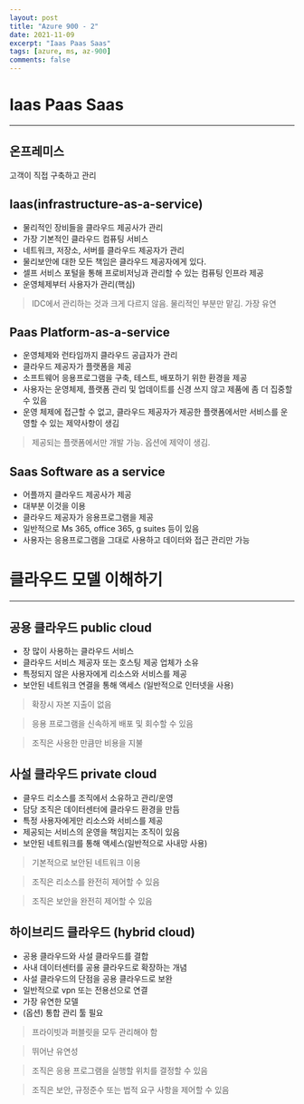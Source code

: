 ```yaml
---
layout: post
title: "Azure 900 - 2"
date: 2021-11-09
excerpt: "Iaas Paas Saas"
tags: [azure, ms, az-900]
comments: false
---
```


# Iaas Paas Saas

---

## 온프레미스

고객이 직접 구축하고 관리

## Iaas(infrastructure-as-a-service)

- 물리적인 장비들을 클라우드 제공사가 관리
- 가장 기본적인 클라우드 컴퓨팅 서비스
- 네트워크, 저장소, 서버를 클라우드 제공자가 관리
- 물리보안에 대한 모든 책임은 클라우드 제공자에게 있다.
- 셀프 서비스 포털을 통해 프로비저닝과 관리할 수 있는 컴퓨팅 인프라 제공
- 운영체제부터 사용자가 관리(핵심)

> IDC에서 관리하는 것과 크게 다르지 않음. 물리적인 부분만 맡김. 가장 유연

## Paas Platform-as-a-service

- 운영체제와 런타임까지 클라우드 공급자가 관리
- 클라우드 제공자가 플랫폼을 제공
- 소프트웨어 응용프로그램을 구축, 테스트, 배포하기 위한 환경을 제공
- 사용자는 운영체제, 플랫폼 관리 및 업데이트를 신경 쓰지 않고 제품에 좀 더 집중할 수 있음
- 운영 체제에 접근할 수 없고, 클라우드 제공자가 제공한 플랫폼에서만 서비스를 운영할 수 있는 제약사항이 생김

> 제공되는 플랫폼에서만 개발 가능. 옵션에 제약이 생김.

## Saas Software as a service

- 어플까지 클라우드 제공사가 제공
- 대부분 이것을 이용
- 클라우드 제공자가 응용프로그램을 제공
- 일반적으로 Ms 365, office 365, g suites 등이 있음
- 사용자는 응용프로그램을 그대로 사용하고 데이터와 접근 관리만 가능

# 클라우드 모델 이해하기

---

## 공용 클라우드 public cloud

- 장 많이 사용하는 클라우드 서비스
- 클라우드 서비스 제공자 또는 호스팅 제공 업체가 소유
- 특정되지 않은 사용자에게 리소스와 서비스를 제공
- 보안된 네트워크 연결을 통해 액세스 (일반적으로 인터넷을 사용)

> 확장시 자본 지출이 없음

> 응용 프로그램을 신속하게 배포 및 회수할 수 있음

> 조직은 사용한 만큼만 비용을 지불

## 사설 클라우드 private cloud

- 클우드 리소스를 조직에서 소유하고 관리/운영
- 담당 조직은 데이터센터에 클라우드 환경을 만듬
- 특정 사용자에게만 리소스와 서비스를 제공
- 제공되는 서비스의 운영을 책임지는 조직이 있음
- 보안된 네트워크를 통해 액세스(일반적으로 사내망 사용)

> 기본적으로 보안된 네트워크 이용

> 조직은 리소스를 완전히 제어할 수 있음

> 조직은 보안을 완전히 제어할 수 있음

## 하이브리드 클라우드 (hybrid cloud)

- 공용 클라우드와 사설 클라우드를 결합
- 사내 데이터센터를 공용 클라우드로 확장하는 개념
- 사설 클라우드의 단점을 공용 클라우드로 보완
- 일반적으로 vpn 또는 전용선으로 연결
- 가장 유연한 모델
- (옵션) 통합 관리 툴 필요

> 프라이빗과 퍼블릿을 모두 관리해야 함

> 뛰어난 유연성

> 조직은 응용 프로그램을 실행할 위치를 결정할 수 있음

> 조직은 보안, 규정준수 또는 법적 요구 사항을 제어할 수 있음
